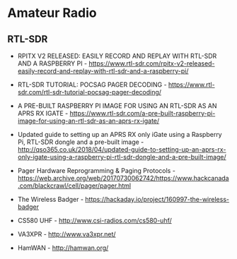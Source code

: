 # Amateur Radio

## RTL-SDR

* RPITX V2 RELEASED: EASILY RECORD AND REPLAY WITH RTL-SDR AND A RASPBERRY PI - https://www.rtl-sdr.com/rpitx-v2-released-easily-record-and-replay-with-rtl-sdr-and-a-raspberry-pi/
* RTL-SDR TUTORIAL: POCSAG PAGER DECODING - https://www.rtl-sdr.com/rtl-sdr-tutorial-pocsag-pager-decoding/
* A PRE-BUILT RASPBERRY PI IMAGE FOR USING AN RTL-SDR AS AN APRS RX IGATE - https://www.rtl-sdr.com/a-pre-built-raspberry-pi-image-for-using-an-rtl-sdr-as-an-aprs-rx-igate/
* Updated guide to setting up an APRS RX only iGate using a Raspberry Pi, RTL-SDR dongle and a pre-built image - http://qso365.co.uk/2018/04/updated-guide-to-setting-up-an-aprs-rx-only-igate-using-a-raspberry-pi-rtl-sdr-dongle-and-a-pre-built-image/
* Pager Hardware
Reprogramming
& Paging Protocols - https://web.archive.org/web/20170730062742/https://www.hackcanada.com/blackcrawl/cell/pager/pager.html
* The Wireless Badger - https://hackaday.io/project/160997-the-wireless-badger

* CS580 UHF - http://www.csi-radios.com/cs580-uhf/
* VA3XPR - http://www.va3xpr.net/

* HamWAN - http://hamwan.org/